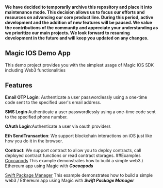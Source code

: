 **We have decided to temporarily archive this repository and place it into maintenance mode. This decision allows us to focus our efforts and resources on advancing our core product line. During this period, active development and the addition of new features will be paused. We value the contributions of the community and appreciate your understanding as we prioritize our main projects. We look forward to resuming development in the future and will keep you updated on any changes.**

Magic IOS Demo App
---
This demo project provides you with the simplest usage of Magic IOS SDK including Web3 functionalities

Features
---
**Email OTP Login**: Authenticate a user passwordlessly using a one-time code sent to the specified user's email address.

**SMS Login**:Authenticate a user passwordlessly using a one-time code sent to the specified phone number.

**OAuth Login**:Authenticate a user via oauth providers

**Eth SendTransaction**:
We support blockchain interactions on iOS just like how you do it in the browser. 

**Contract**:
We support contract to allow you to deploy contracts, call deployed contract functions or read contract storages.
##Examples
[Cocoapods](https://github.com/magiclabs/magic-ios-demo/tree/master/Cocoapods)
This example demonstrates how to build a simple web3 / Ethereum app using Magic with ***Cocoapods***

[Swift Package Manager](https://github.com/magiclabs/magic-ios-demo/tree/master/SwiftPackageManager)
This example demonstrates how to build a simple web3 / Ethereum app using Magic with ***Swift Package Manager***
